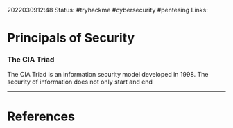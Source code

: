 2022030912:48
Status: #tryhackme #cybersecurity #pentesing
Links:

# Principals of Security
### The CIA Triad
The CIA Triad is an information security model developed in 1998. The security of information does not only start and end 




___
# References
